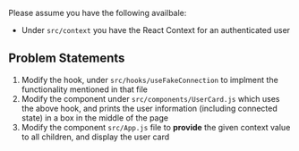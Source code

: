 Please assume you have the following availbale:
- Under `src/context` you have the React Context for an authenticated user

## Problem Statements
1. Modify the hook, under `src/hooks/useFakeConnection` to implment the functionality mentioned in that file
2. Modify the component under `src/components/UserCard.js` which uses the above hook, and prints the user information (including connected state) in a box in the middle of the page
3. Modify the component `src/App.js` file to **provide** the given context value to all children, and display the user card